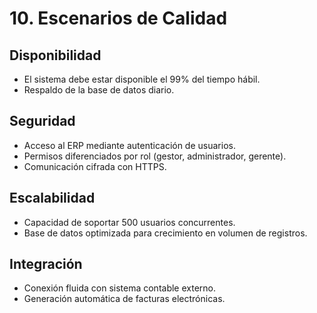 # 10. Escenarios de Calidad

## Disponibilidad
- El sistema debe estar disponible el 99% del tiempo hábil.
- Respaldo de la base de datos diario.

## Seguridad
- Acceso al ERP mediante autenticación de usuarios.
- Permisos diferenciados por rol (gestor, administrador, gerente).
- Comunicación cifrada con HTTPS.

## Escalabilidad
- Capacidad de soportar 500 usuarios concurrentes.
- Base de datos optimizada para crecimiento en volumen de registros.

## Integración
- Conexión fluida con sistema contable externo.
- Generación automática de facturas electrónicas.
